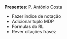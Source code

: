 **Presentes**: P. António Costa

* Fazer indice de notação
* Adicionar tuplo MDP
* Formulas do RL
* Rever citações frasez
